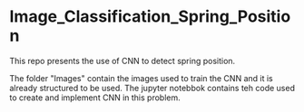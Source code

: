 # Image_Classification_Spring_Position
This repo presents the use of CNN to detect spring position.

The folder "Images" contain the images used to train the CNN and it is already structured to be used.
The jupyter notebbok contains teh  code used to create and implement CNN in this problem.

